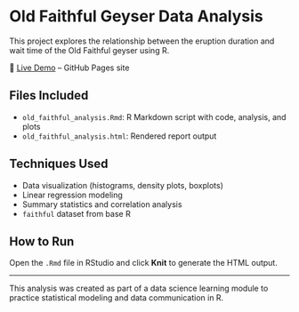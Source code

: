 # Old Faithful Geyser Data Analysis

This project explores the relationship between the eruption duration and wait time of the Old Faithful geyser using R.


🔗 [Live Demo](https://richavakharia.github.io/OldFaithful-R-Analysis/) – GitHub Pages site



## Files Included
- `old_faithful_analysis.Rmd`: R Markdown script with code, analysis, and plots
- `old_faithful_analysis.html`: Rendered report output

## Techniques Used
- Data visualization (histograms, density plots, boxplots)
- Linear regression modeling
- Summary statistics and correlation analysis
- `faithful` dataset from base R

## How to Run
Open the `.Rmd` file in RStudio and click **Knit** to generate the HTML output.

---

This analysis was created as part of a data science learning module to practice statistical modeling and data communication in R.
